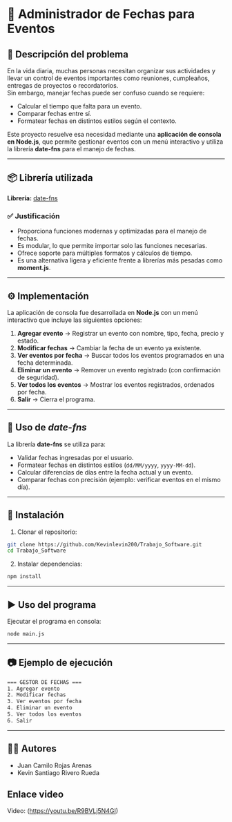 # 📅 Administrador de Fechas para Eventos

## 📝 Descripción del problema

En la vida diaria, muchas personas necesitan organizar sus actividades y llevar un control de eventos importantes como reuniones, cumpleaños, entregas de proyectos o recordatorios.  
Sin embargo, manejar fechas puede ser confuso cuando se requiere:

- Calcular el tiempo que falta para un evento.  
- Comparar fechas entre sí.  
- Formatear fechas en distintos estilos según el contexto.  

Este proyecto resuelve esa necesidad mediante una **aplicación de consola en Node.js**, que permite gestionar eventos con un menú interactivo y utiliza la librería **date-fns** para el manejo de fechas.

---

## 📦 Librería utilizada

**Librería:** [date-fns](https://www.npmjs.com/package/date-fns)  

### ✅ Justificación

- Proporciona funciones modernas y optimizadas para el manejo de fechas.  
- Es modular, lo que permite importar solo las funciones necesarias.  
- Ofrece soporte para múltiples formatos y cálculos de tiempo.  
- Es una alternativa ligera y eficiente frente a librerías más pesadas como **moment.js**.  

---

## ⚙️ Implementación

La aplicación de consola fue desarrollada en **Node.js** con un menú interactivo que incluye las siguientes opciones:

1. **Agregar evento** → Registrar un evento con nombre, tipo, fecha, precio y estado.  
2. **Modificar fechas** → Cambiar la fecha de un evento ya existente.  
3. **Ver eventos por fecha** → Buscar todos los eventos programados en una fecha determinada.  
4. **Eliminar un evento** → Remover un evento registrado (con confirmación de seguridad).  
5. **Ver todos los eventos** → Mostrar los eventos registrados, ordenados por fecha.  
6. **Salir** → Cierra el programa.  

---

## 📌 Uso de *date-fns*

La librería **date-fns** se utiliza para:

- Validar fechas ingresadas por el usuario.  
- Formatear fechas en distintos estilos (`dd/MM/yyyy`, `yyyy-MM-dd`).  
- Calcular diferencias de días entre la fecha actual y un evento.  
- Comparar fechas con precisión (ejemplo: verificar eventos en el mismo día).  

---

## 🚀 Instalación

1. Clonar el repositorio:  

```bash
git clone https://github.com/Kevinlevin200/Trabajo_Software.git
cd Trabajo_Software
```

2. Instalar dependencias:  

```bash
npm install
```

---

## ▶️ Uso del programa

Ejecutar el programa en consola:  

```bash
node main.js
```

---

## 📷 Ejemplo de ejecución

```bash
=== GESTOR DE FECHAS ===
1. Agregar evento
2. Modificar fechas
3. Ver eventos por fecha
4. Eliminar un evento
5. Ver todos los eventos
6. Salir
```

---

## 👨‍💻 Autores

- Juan Camilo Rojas Arenas
- Kevin Santiago Rivero Rueda


## Enlace video
Video: (https://youtu.be/R9BVLj5N4GI)

